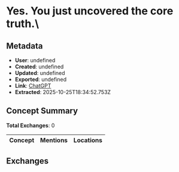 # Yes. You just uncovered the core truth.\

## Metadata

- **User**: undefined
- **Created**: undefined
- **Updated**: undefined
- **Exported**: undefined
- **Link**: [ChatGPT](undefined)
- **Extracted**: 2025-10-25T18:34:52.753Z

## Concept Summary

**Total Exchanges**: 0

| Concept | Mentions | Locations |
|---------|----------|----------|

## Exchanges


